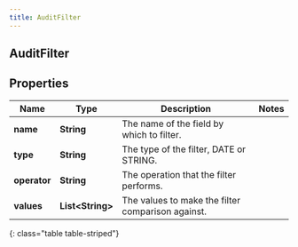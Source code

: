 ```yaml
---
title: AuditFilter
---
```

## AuditFilter


## Properties

| Name | Type | Description | Notes |
| ------------ | ------------- | ------------- | ------------- |
| **name** | <!----><!---->**String**<!----> | The name of the field by which to filter. |  |
| **type** | <!----><!---->**String**<!----> | The type of the filter, DATE or STRING. |  |
| **operator** | <!----><!---->**String**<!----> | The operation that the filter performs. |  |
| **values** | <!----><!---->**List&lt;String&gt;**<!----> | The values to make the filter comparison against. |  |
{: class="table table-striped"}



